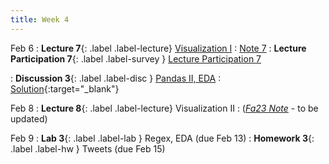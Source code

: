 ```yaml
---
title: Week 4
---
```


Feb 6
: **Lecture 7**{: .label .label-lecture} [Visualization I](lecture/lec07)
    : [Note 7](https://ds100.org/course-notes/visualization_1/visualization_1.html)
: **Lecture Participation 7**{: .label .label-survey } [Lecture Participation 7](https://app.sli.do/event/kyBZi8W6Xb72izwTmTaw59/embed/polls/a331b697-7021-4acc-b94f-32081e2e0f7c)

: **Discussion 3**{: .label .label-disc } [Pandas II, EDA](https://drive.google.com/file/d/1QkJSCLEi8dLjepXTn9k9sdQhNPodf0on/view)
    : [Solution](https://drive.google.com/file/d/1UhRo1135S0KzAv2iRqMVvUOSfm07Nx2u/view?usp=sharing){:target="_blank"}


Feb 8
: **Lecture 8**{: .label .label-lecture} Visualization II
    : ([*Fa23 Note*](https://ds100.org/fa23-course-notes/visualization_2/visualization_2.html) - to be updated)


Feb 9
: **Lab 3**{: .label .label-lab } Regex, EDA (due Feb 13)
: **Homework 3**{: .label .label-hw } Tweets (due Feb 15)